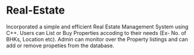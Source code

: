 # Real-Estate
Incorporated a simple and efficient Real Estate Management System using C++. Users can List or Buy Properties accoding to their needs (Ex- No. of BHKs, Location etc).
Admin can monitor over the Property listings and can add or remove propeties from the database.
